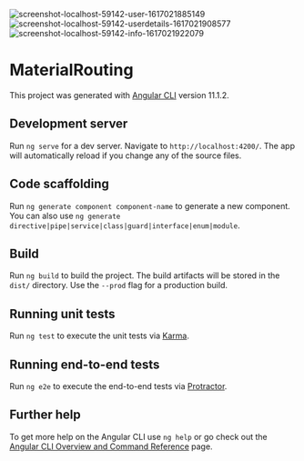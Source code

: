 


![screenshot-localhost-59142-user-1617021885149](https://user-images.githubusercontent.com/80150887/112838885-67e96880-9052-11eb-8ac0-5a25ce0a7265.png)
![screenshot-localhost-59142-userdetails-1617021908577](https://user-images.githubusercontent.com/80150887/112838898-6b7cef80-9052-11eb-936d-6a88fe0e9d9c.png)
![screenshot-localhost-59142-info-1617021922079](https://user-images.githubusercontent.com/80150887/112838918-72a3fd80-9052-11eb-9f11-600c4cd19e86.png)


# MaterialRouting

This project was generated with [Angular CLI](https://github.com/angular/angular-cli) version 11.1.2.

## Development server

Run `ng serve` for a dev server. Navigate to `http://localhost:4200/`. The app will automatically reload if you change any of the source files.

## Code scaffolding

Run `ng generate component component-name` to generate a new component. You can also use `ng generate directive|pipe|service|class|guard|interface|enum|module`.

## Build

Run `ng build` to build the project. The build artifacts will be stored in the `dist/` directory. Use the `--prod` flag for a production build.

## Running unit tests

Run `ng test` to execute the unit tests via [Karma](https://karma-runner.github.io).

## Running end-to-end tests

Run `ng e2e` to execute the end-to-end tests via [Protractor](http://www.protractortest.org/).

## Further help

To get more help on the Angular CLI use `ng help` or go check out the [Angular CLI Overview and Command Reference](https://angular.io/cli) page.
